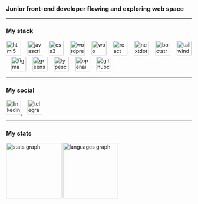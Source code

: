### Junior front-end developer flowing and exploring web space 
<hr>

### My stack
<div>
  <img src="https://cdn.simpleicons.org/html5/8DD6F9" height="40" alt="html5 logo"  />
  <img width='10'/>
  <img src="https://cdn.simpleicons.org/javascript/8DD6F9" height="40" alt="javascript logo"  />
  <img width='10'/>
  <img src="https://cdn.simpleicons.org/css3/8DD6F9" height="40" alt="css3 logo"  />
  <img width='10'/>
  <img src="https://cdn.simpleicons.org/wordpress/8DD6F9" height="40" alt="wordpress logo"  />
  <img width='10'/>
  <img src="https://cdn.simpleicons.org/woo/8DD6F9" height="40" alt="woo logo"  />
  <img width='10'/>
  <img src="https://cdn.simpleicons.org/react/8DD6F9" height="40" alt="react logo"  />
  <img width='10'/>
  <img src="https://cdn.simpleicons.org/nextdotjs/8DD6F9" height="40" alt="nextdotjs logo"  />
  <img width='10'/>
  <img src="https://cdn.simpleicons.org/bootstrap/8DD6F9" height="40" alt="bootstrap logo"  />
  <img width='10'/>
  <img src="https://cdn.simpleicons.org/tailwindcss/8DD6F9" height="40" alt="tailwindcss logo"  />
  <img width='10'/>
  <img src="https://cdn.simpleicons.org/figma/8DD6F9" height="40" alt="figma logo"  />
  <img width='10'/>
  <img src="https://cdn.simpleicons.org/greensock/8DD6F9" height="40" alt="greensock logo"  />
  <img width='10'/>
  <img src="https://cdn.simpleicons.org/typescript/8DD6F9" height="40" alt="typescript logo"  />
  <img width='10'/>
  <img src="https://cdn.simpleicons.org/openai/8DD6F9" height="40" alt="openai logo"  />
  <img width='10'/>
  <img src="https://cdn.simpleicons.org/githubcopilot/8DD6F9" height="40" alt="githubcopilot logo"  />
</div>
<hr>

### My social
<div>
  <a href="https://www.linkedin.com/in/ekaterynakravchuk/" target="_blank">
    <img src="https://cdn.simpleicons.org/linkedin/8DD6F9" height="40" alt="linkedin logo"  />
  </a>
  <img width='10'/>
  <a href="https://t.me/katiabeing" target="_blank">
    <img src="https://cdn.simpleicons.org/telegram/8DD6F9" height="40" alt="telegram logo"  />
  </a>
</div>
<hr>

### My stats
<div>
  <img src="http://github-profile-summary-cards.vercel.app/api/cards/profile-details?username=ekaterynakravchuk&theme=nord_dark" height="150" alt="stats graph"  />
  <img src="http://github-profile-summary-cards.vercel.app/api/cards/repos-per-language?username=ekaterynakravchuk&theme=nord_dark" height="150" alt="languages graph"  />
</div>


